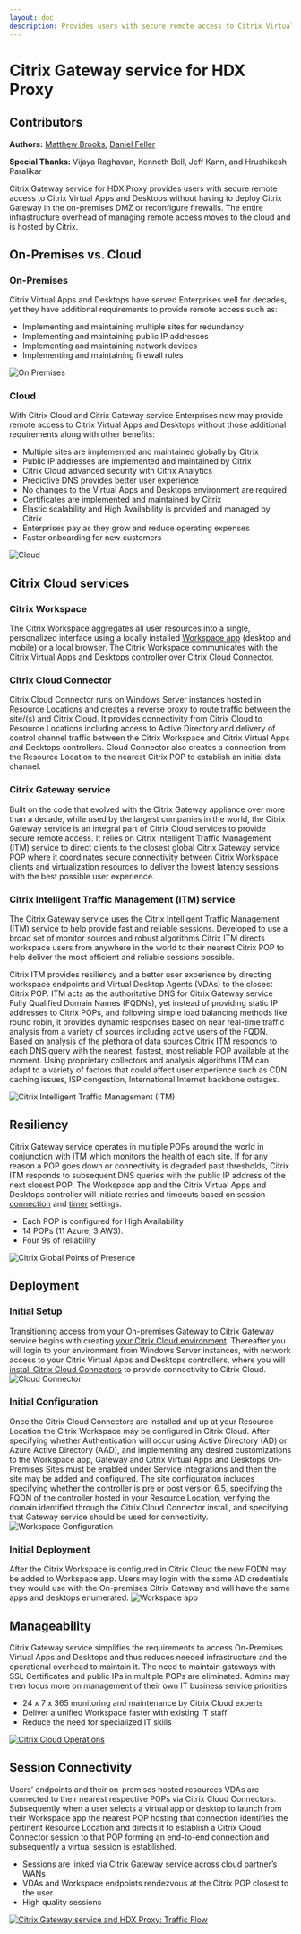 ```yaml
---
layout: doc
description: Provides users with secure remote access to Citrix Virtual Apps and Desktops without having to deploy Citrix Gateway in the on-premises DMZ or reconfigure firewalls.
---
```

# Citrix Gateway service for HDX Proxy

## Contributors

**Authors:** [Matthew Brooks](https://twitter.com/tweetmattbrooks), [Daniel Feller](https://twitter.com/djfeller)

**Special Thanks:** Vijaya Raghavan, Kenneth Bell, Jeff Kann, and Hrushikesh Paralikar

Citrix Gateway service for HDX Proxy provides users with secure remote access to Citrix Virtual Apps and Desktops without having to deploy Citrix Gateway in the on-premises DMZ or reconfigure firewalls. The entire infrastructure overhead of managing remote access moves to the cloud and is hosted by Citrix.

## On-Premises vs. Cloud

### On-Premises

Citrix Virtual Apps and Desktops have served Enterprises well for decades, yet they have additional requirements to provide remote access such as:

*  Implementing and maintaining multiple sites for redundancy
*  Implementing and maintaining public IP addresses
*  Implementing and maintaining network devices
*  Implementing and maintaining firewall rules

![On Premises](/en-us/tech-zone/learn/media/tech-briefs_gateway-hdxproxy_1.png)

### Cloud

With Citrix Cloud and Citrix Gateway service Enterprises now may provide remote access to Citrix Virtual Apps and Desktops without those additional requirements along with other benefits:

*  Multiple sites are implemented and maintained globally by Citrix
*  Public IP addresses are implemented and maintained by Citrix
*  Citrix Cloud advanced security with Citrix Analytics
*  Predictive DNS provides better user experience
*  No changes to the Virtual Apps and Desktops environment are required
*  Certificates are implemented and maintained by Citrix
*  Elastic scalability and High Availability is provided and managed by Citrix
*  Enterprises pay as they grow and reduce operating expenses
*  Faster onboarding for new customers

![Cloud](/en-us/tech-zone/learn/media/tech-briefs_gateway-hdxproxy_2.png)

## Citrix Cloud services

### Citrix Workspace

The Citrix Workspace aggregates all user resources into a single, personalized interface using a locally installed [Workspace app](/en-us/tech-zone/learn/tech-briefs/workspace-app.html) (desktop and mobile) or a local browser. The Citrix Workspace communicates with the Citrix Virtual Apps and Desktops controller over Citrix Cloud Connector.

### Citrix Cloud Connector

Citrix Cloud Connector runs on Windows Server instances hosted in Resource Locations and creates a reverse proxy to route traffic between the site/(s) and Citrix Cloud. It provides connectivity from Citrix Cloud to Resource Locations including access to Active Directory and delivery of control channel traffic between the Citrix Workspace and Citrix Virtual Apps and Desktops controllers. Cloud Connector also creates a connection from the Resource Location to the nearest Citrix POP to establish an initial data channel.

### Citrix Gateway service

Built on the code that evolved with the Citrix Gateway appliance over more than a decade, while used by the largest companies in the world, the Citrix Gateway service is an integral part of Citrix Cloud services to provide secure remote access. It relies on Citrix Intelligent Traffic Management (ITM) service to direct clients to the closest global Citrix Gateway service POP where it coordinates secure connectivity between Citrix Workspace clients and virtualization resources to deliver the lowest latency sessions with the best possible user experience.

### Citrix Intelligent Traffic Management (ITM) service

The Citrix Gateway service uses the Citrix Intelligent Traffic Management (ITM) service to help provide fast and reliable sessions. Developed to use a broad set of monitor sources and robust algorithms Citrix ITM directs workspace users from anywhere in the world to their nearest Citrix POP to help deliver the most efficient and reliable sessions possible.

Citrix ITM provides resiliency and a better user experience by directing workspace endpoints and Virtual Desktop Agents (VDAs) to the closest Citrix POP. ITM acts as the authoritative DNS for Citrix Gateway service Fully Qualified Domain Names (FQDNs), yet instead of providing static IP addresses to Citrix POPs, and following simple load balancing methods like round robin, it provides dynamic responses based on near real-time traffic analysis from a variety of sources including active users of the FQDN. Based on analysis of the plethora of data sources Citrix ITM responds to each DNS query with the nearest, fastest, most reliable POP available at the moment. Using proprietary collectors and analysis algorithms ITM can adapt to a variety of factors that could affect user experience such as CDN caching issues, ISP congestion, International Internet backbone outages.

![Citrix Intelligent Traffic Management (ITM)](/en-us/tech-zone/learn/media/tech-briefs_gateway-hdxproxy_3.png)

## Resiliency

Citrix Gateway service operates in multiple POPs around the world in conjunction with ITM which monitors the health of each site. If for any reason a POP goes down or connectivity is degraded past thresholds, Citrix ITM responds to subsequent DNS queries with the public IP address of the next closest POP. The Workspace app and the Citrix Virtual Apps and Desktops controller will initiate retries and timeouts based on session [connection](/en-us/citrix-virtual-apps-desktops/manage-deployment/connections.html) and [timer](/en-us/citrix-virtual-apps-desktops/policies/reference/ica-policy-settings/session-limits-policy-settings.html) settings.

*  Each POP is configured for High Availability
*  14 POPs (11 Azure, 3 AWS).
*  Four 9s of reliability

![Citrix Global Points of Presence](/en-us/tech-zone/learn/media/tech-briefs_gateway-hdxproxy_4.png)

## Deployment

### Initial Setup

Transitioning access from your On-premises Gateway to Citrix Gateway service begins with creating [your Citrix Cloud environment](https://onboarding.cloud.com/). Thereafter you will login to your environment from Windows Server instances, with network access to your Citrix Virtual Apps and Desktops controllers, where you will [install Citrix Cloud Connectors]( /en-us/citrix-cloud/citrix-cloud-resource-locations/citrix-cloud-connector/installation.html) to provide connectivity to Citrix Cloud.
![Cloud Connector](/en-us/tech-zone/learn/media/tech-briefs_gateway-hdxproxy_4a.png)

### Initial Configuration

Once the Citrix Cloud Connectors are installed and up at your Resource Location the Citrix Workspace may be configured in Citrix Cloud. After specifying whether Authentication will occur using Active Directory (AD) or Azure Active Directory (AAD), and implementing any desired customizations to the Workspace app, Gateway and Citrix Virtual Apps and Desktops On-Premises Sites must be enabled under Service Integrations and then the site may be added and configured. The site configuration includes specifying whether the controller is pre or post version 6.5, specifying the FQDN of the controller hosted in your Resource Location, verifying the domain identified through the Citrix Cloud Connector install, and specifying that Gateway service should be used for connectivity.
![Workspace Configuration](/en-us/tech-zone/learn/media/tech-briefs_gateway-hdxproxy_4b.png)

### Initial Deployment

After the Citrix Workspace is configured in Citrix Cloud the new FQDN may be added to Workspace app. Users may login with the same AD credentials they would use with the On-premises Citrix Gateway and will have the same apps and desktops enumerated.
![Workspace app](/en-us/tech-zone/learn/media/tech-briefs_gateway-hdxproxy_4c.png)

## Manageability

Citrix Gateway service simplifies the requirements to access On-Premises Virtual Apps and Desktops and thus reduces needed infrastructure and the operational overhead to maintain it. The need to maintain gateways with SSL Certificates and public IPs in multiple POPs are eliminated. Admins may then focus more on management of their own IT business service priorities.

*  24 x 7 x 365 monitoring and maintenance by Citrix Cloud experts
*  Deliver a unified Workspace faster with existing IT staff
*  Reduce the need for specialized IT skills

[![Citrix Cloud Operations](/en-us/tech-zone/learn/media/tech-briefs_gateway-hdxproxy_5.png)](https://status.cloud.com)

## Session Connectivity

Users’ endpoints and their on-premises hosted resources VDAs are connected to their nearest respective POPs via Citrix Cloud Connectors. Subsequently when a user selects a virtual app or desktop to launch from their Workspace app the nearest POP hosting that connection identifies the pertinent Resource Location and directs it to establish a Citrix Cloud Connector session to that POP forming an end-to-end connection and subsequently a virtual session is established.

*  Sessions are linked via Citrix Gateway service across cloud partner’s WANs
*  VDAs and Workspace endpoints rendezvous at the Citrix POP closest to the user
*  High quality sessions

[![Citrix Gateway service and HDX Proxy: Traffic Flow](/en-us/tech-zone/learn/media/tech-briefs_gateway-hdxproxy_6.png)](/en-us/tech-zone/learn/media/tech-briefs_gateway-hdxproxy_6.png)
